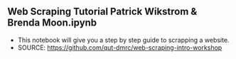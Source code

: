 ## Web Scraping Tutorial Patrick Wikstrom & Brenda Moon.ipynb
- This notebook will give you a step by step guide to scrapping a website. 
- SOURCE: https://github.com/qut-dmrc/web-scraping-intro-workshop
